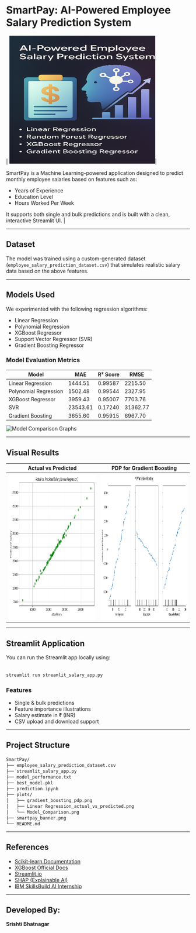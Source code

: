 
# SmartPay: AI-Powered Employee Salary Prediction System

| <img src="smartpay_banner.png" alt="SmartPay Banner" width="400" height="350">| 

SmartPay is a Machine Learning-powered application designed to predict monthly employee salaries based on features such as:

- Years of Experience
- Education Level
- Hours Worked Per Week

It supports both single and bulk predictions and is built with a clean, interactive Streamlit UI. |

---

## Dataset

The model was trained using a custom-generated dataset (`employee_salary_prediction_dataset.csv`) that simulates realistic salary data based on the above features.

---

## Models Used

We experimented with the following regression algorithms:

- Linear Regression
- Polynomial Regression
- XGBoost Regressor
- Support Vector Regressor (SVR)
- Gradient Boosting Regressor

### Model Evaluation Metrics

| Model                   | MAE      | R² Score | RMSE     |
|------------------------|----------|----------|----------|
| Linear Regression       | 1444.51  | 0.99587  | 2215.50  |
| Polynomial Regression   | 1502.48  | 0.99544  | 2327.95  |
| XGBoost Regressor       | 3959.43  | 0.95007  | 7703.76  |
| SVR                     | 23543.61 | 0.17240  | 31362.77 |
| Gradient Boosting       | 3655.60  | 0.95915  | 6967.70  |

<img src="Model_Comparisom.png" alt="Model Comparison Graphs" width="400" height="400">

---

## Visual Results

| Actual vs Predicted | PDP for Gradient Boosting |
|---------------------|---------------------------|
| <img src="Linear Regression_actual_vs_predicted.png" alt="Regression_actual_vs_predicted_graph" width="400" height="400"> | <img src="gradient_boosting_pdp.png" alt="pdp Graph" width="400" height="400"> |

---

## Streamlit Application

You can run the Streamlit app locally using:

```bash

streamlit run streamlit_salary_app.py

```

### Features

- Single & bulk predictions
- Feature importance illustrations
- Salary estimate in ₹ (INR)
- CSV upload and download support

---

## Project Structure

```
SmartPay/
├── employee_salary_prediction_dataset.csv
├── streamlit_salary_app.py
├── model_performance.txt
├── best_model.pkl
├── prediction.ipynb
├── plots/
│   ├── gradient_boosting_pdp.png
│   ├── Linear Regression_actual_vs_predicted.png
│   └── Model_Comparison.png
├── smartpay_banner.png
└── README.md
```

---

## References

- [Scikit-learn Documentation](https://scikit-learn.org/stable/documentation.html)
- [XGBoost Official Docs](https://xgboost.readthedocs.io/en/stable/)
- [Streamlit.io](https://streamlit.io/)
- [SHAP (Explainable AI)](https://shap.readthedocs.io/en/latest/)
- [IBM SkillsBuild AI Internship](https://skillsbuild.org/)

---

## Developed By:

**Srishti Bhatnagar**  

